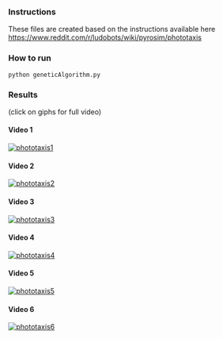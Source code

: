 ### Instructions
These files are created based on the instructions available here
<https://www.reddit.com/r/ludobots/wiki/pyrosim/phototaxis>

### How to run
```
python geneticAlgorithm.py
```

### Results
(click on giphs for full video)
#### Video 1
[![phototaxis1](https://j.gifs.com/914XX8.gif)](https://www.youtube.com/watch?v=2nxEtTvE2Hk&list=PLGOvUx2-xFjlMaDiUEBhRU6gBggwJrozB&index=15)

#### Video 2
[![phototaxis2](https://j.gifs.com/1WR730.gif)]()

#### Video 3
[![phototaxis3](https://j.gifs.com/r8O77B.gif)]()

#### Video 4
[![phototaxis4](https://j.gifs.com/AN4OO7.gif)]()

#### Video 5
[![phototaxis5](https://j.gifs.com/zvZll5.gif)]()

#### Video 6
[![phototaxis6](https://j.gifs.com/0YQ3oV.gif)]()
